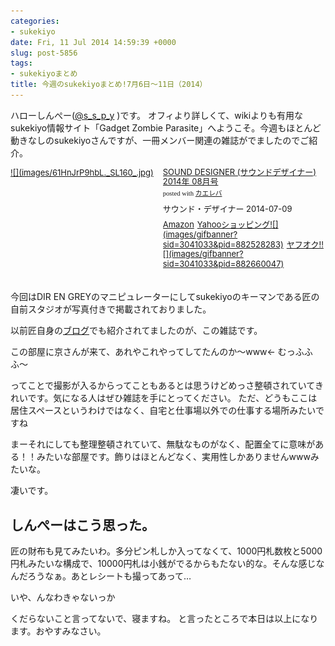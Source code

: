 ```yaml
---
categories:
- sukekiyo
date: Fri, 11 Jul 2014 14:59:39 +0000
slug: post-5856
tags:
- sukekiyoまとめ
title: 今週のsukekiyoまとめ!7月6日〜11日（2014）
---
```


ハローしんぺー(<a href="https://twitter.com/s_s_p_y" target="_blank">@s_s_p_y</a> )です。
オフィより詳しくて、wikiよりも有用なsukekiyo情報サイト「Gadget Zombie Parasite」へようこそ。<!--more-->今週もほとんど動きなしのsukekiyoさんですが、一冊メンバー関連の雑誌がでましたのでご紹介。

<div class="kaerebalink-box" style="text-align:left;padding-bottom:20px;font-size:small;/zoom: 1;overflow: hidden;"><div class="kaerebalink-image" style="float:left;margin:0 15px 10px 0;"><a href="http://www.amazon.co.jp/exec/obidos/ASIN/B00L87IUQ0/warawareotoko-22/ref=nosim/" rel="nofollow" target="_blank">![](images/61HnJrP9hbL._SL160_.jpg)</a></div><div class="kaerebalink-info" style="line-height:120%;/zoom: 1;overflow: hidden;"><div class="kaerebalink-name" style="margin-bottom:10px;line-height:120%"><a href="http://www.amazon.co.jp/exec/obidos/ASIN/B00L87IUQ0/warawareotoko-22/ref=nosim/" rel="nofollow" target="_blank">SOUND DESIGNER (サウンドデザイナー) 2014年 08月号</a><div class="kaerebalink-powered-date" style="font-size:8pt;margin-top:5px;font-family:verdana;line-height:120%">posted with <a href="http://kaereba.com" rel="nofollow" target="_blank">カエレバ</a></div></div><div class="kaerebalink-detail" style="margin-bottom:5px;"> サウンド・デザイナー 2014-07-09    </div><div class="kaerebalink-link1" style="margin-top:10px;"><div class="shoplinkamazon" style="display:inline;margin-right:5px"><a href="http://www.amazon.co.jp/gp/search?keywords=SOUND%20DESIGNER&__mk_ja_JP=%83J%83%5E%83J%83i&tag=warawareotoko-22" rel="nofollow" target="_blank" title="アマゾン" >Amazon</a></div><div class="shoplinkyahoo" style="display:inline;margin-right:5px"><a href="http://ck.jp.ap.valuecommerce.com/servlet/referral?sid=3041033&pid=882528283&vc_url=http%3A%2F%2Fshopping.search.yahoo.co.jp%2Fsearch%3FuIv%3Don%26ei%3DUTF-8%26tab_ex%3Dcommerce%26slider%3D0%26va%3DSOUND%2520DESIGNER" rel="nofollow"  target="_blank" title="Yahooショッピング" >Yahooショッピング![](images/gifbanner?sid=3041033&pid=882528283)</a></div><div class="shoplinkyahooAuc" style="display:inline;margin-right:5px"><a href="http://ck.jp.ap.valuecommerce.com/servlet/referral?sid=3041033&pid=882660047&vc_url=http%3A%2F%2Fauctions.search.yahoo.co.jp%2Fsearch%3Fvo%3D%26ve%3D%26auccat%3D0%26aucminprice%3D%26aucmaxprice%3D%26aucmin_bidorbuy_price%3D%26aucmax_bidorbuy_price%3D%26loc_cd%3D0%26abatch%3D0%26istatus%3D0%26filtered%3D1%26ei%3DUTF-8%26tab_ex%3Dcommerce%26va%3DSOUND%2520DESIGNER" rel="nofollow"  target="_blank" title="ヤフオク!" >ヤフオク!![](images/gifbanner?sid=3041033&pid=882660047)</a></div></div></div><div class="booklink-footer" style="clear: left"></div></div>

今回はDIR EN GREYのマニピュレーターにしてsukekiyoのキーマンである匠の自前スタジオが写真付きで掲載されておりました。

以前匠自身の<a href="http://ameblo.jp/takumixofficial/image-11891711192-12998621730.html">ブログ</a>でも紹介されてましたのが、この雑誌です。

この部屋に京さんが来て、あれやこれやってしてたんのか〜www←
むっふふふ〜

ってことで撮影が入るからってこともあるとは思うけどめっさ整頓されていてきれいです。気になる人はぜひ雑誌を手にとってください。
ただ、どうもここは居住スペースというわけではなく、自宅と仕事場以外での仕事する場所みたいですね

まーそれにしても整理整頓されていて、無駄なものがなく、配置全てに意味がある！！みたいな部屋です。飾りはほとんどなく、実用性しかありませんwwwみたいな。

凄いです。


<h2>しんぺーはこう思った。</h2>
匠の財布も見てみたいわ。多分ピン札しか入ってなくて、1000円札数枚と5000円札みたいな構成で、10000円札は小銭がでるからもたない的な。そんな感じなんだろうなぁ。あとレシートも撮ってあって…

いや、んなわきゃないっか

くだらないこと言ってないで、寝ますね。
と言ったところで本日は以上になります。おやすみなさい。